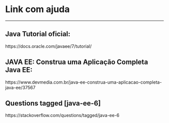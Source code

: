 <h1> Link com ajuda </h1>

-----------

<h2> Java Tutorial oficial: </h2>
       <link>  https://docs.oracle.com/javaee/7/tutorial/ </link>
       
<h2> JAVA EE: Construa uma Aplicação Completa Java EE: </h2>
       <link> https://www.devmedia.com.br/java-ee-construa-uma-aplicacao-completa-java-ee/37567 </link>

<h2> Questions tagged [java-ee-6] </h2>
       <link> https://stackoverflow.com/questions/tagged/java-ee-6 </link>

